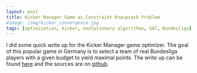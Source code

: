 ```yaml
---
layout: post
title: Kicker Manager Game as Constraint Knacpsack Problem
#image: /img/kicker_convergence.jpg
tags: [optimization, kicker, evolutionary algorithms, SAT, Bundesliga]
---
```

I did some quick write up for the Kicker Manager game optimizer.
The goal of this popular game in Germany is to select a team of real Bundesliga players with a given budget to yield maximal points.
The write up can be found [here](projects.md) and the sources are on [github](https://github.com/weichslgartner/KickerManagerspiel).